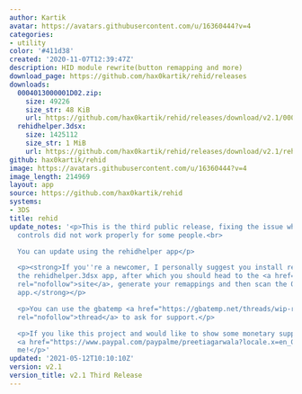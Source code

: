 ```yaml
---
author: Kartik
avatar: https://avatars.githubusercontent.com/u/16360444?v=4
categories:
- utility
color: '#411d38'
created: '2020-11-07T12:39:47Z'
description: HID module rewrite(button remapping and more)
download_page: https://github.com/hax0kartik/rehid/releases
downloads:
  0004013000001D02.zip:
    size: 49226
    size_str: 48 KiB
    url: https://github.com/hax0kartik/rehid/releases/download/v2.1/0004013000001D02.zip
  rehidhelper.3dsx:
    size: 1425112
    size_str: 1 MiB
    url: https://github.com/hax0kartik/rehid/releases/download/v2.1/rehidhelper.3dsx
github: hax0kartik/rehid
image: https://avatars.githubusercontent.com/u/16360444?v=4
image_length: 214969
layout: app
source: https://github.com/hax0kartik/rehid
systems:
- 3DS
title: rehid
update_notes: '<p>This is the third public release, fixing the issue where gyros/motion
  controls did not work properly for some people.<br>

  You can update using the rehidhelper app</p>

  <p><strong>If you''re a newcomer, I personally suggest you install rehid through
  the rehidhelper.3dsx app, after which you should head to the <a href="https://mikahjc.github.io/3dsRemapBuilder/config"
  rel="nofollow">site</a>, generate your remappings and then scan the QR with the
  app.</strong></p>

  <p>You can use the gbatemp <a href="https://gbatemp.net/threads/wip-rehid-hid-module-rewrite-for-easy-button-remapping-and-more.585387/"
  rel="nofollow">thread</a> to ask for support.</p>

  <p>If you like this project and would like to show some monetary support, you can
  <a href="https://www.paypal.com/paypalme/preetiagarwala?locale.x=en_GB" rel="nofollow">paypal</a>
  me!</p>'
updated: '2021-05-12T10:10:10Z'
version: v2.1
version_title: v2.1 Third Release
---
```

